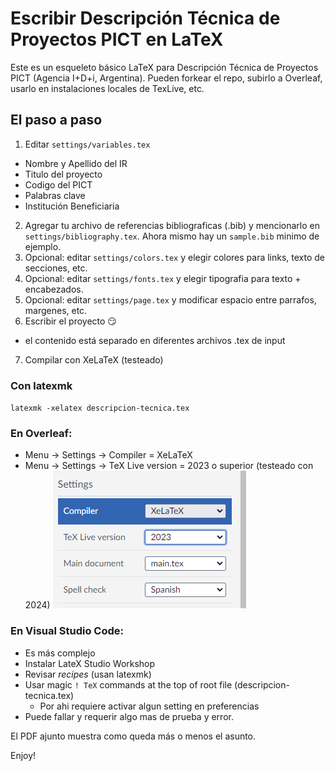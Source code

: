 # Escribir Descripción Técnica de Proyectos PICT en LaTeX

Este es un esqueleto básico LaTeX para Descripción Técnica de Proyectos PICT (Agencia I+D+i, Argentina). Pueden forkear el repo, subirlo a Overleaf, usarlo en instalaciones locales de TexLive, etc. 

## El paso a paso

1. Editar `settings/variables.tex` 
  - Nombre y Apellido del IR
  - Titulo del proyecto
  - Codigo del PICT
  - Palabras clave
  - Institución Beneficiaria
2. Agregar tu archivo de referencias bibliograficas (.bib) y mencionarlo en `settings/bibliography.tex`. Ahora mismo hay un `sample.bib` minimo de ejemplo. 
3. Opcional: editar `settings/colors.tex` y elegir colores para links, texto de secciones, etc.
4. Opcional: editar `settings/fonts.tex` y elegir tipografia para texto + encabezados.
5. Opcional: editar `settings/page.tex` y modificar espacio entre parrafos, margenes, etc.
6. Escribir el proyecto 😏
  - el contenido está separado en diferentes archivos .tex de input
7. Compilar con XeLaTeX (testeado)

### Con latexmk
`latexmk -xelatex descripcion-tecnica.tex`

### En Overleaf: 
 * Menu -> Settings -> Compiler = XeLaTeX
 * Menu -> Settings -> TeX Live version = 2023 o superior (testeado con 2024)
![Overleaf Settings](overleaf-settings.png)

 ### En Visual Studio Code:
  * Es más complejo
  * Instalar LateX Studio Workshop
  * Revisar *recipes* (usan latexmk)
  * Usar magic `! TeX` commands at the top of root file (descripcion-tecnica.tex)
    - Por ahi requiere activar algun setting en preferencias
  * Puede fallar y requerir algo mas de prueba y error. 

El PDF ajunto muestra como queda más o menos el asunto. 

Enjoy!


